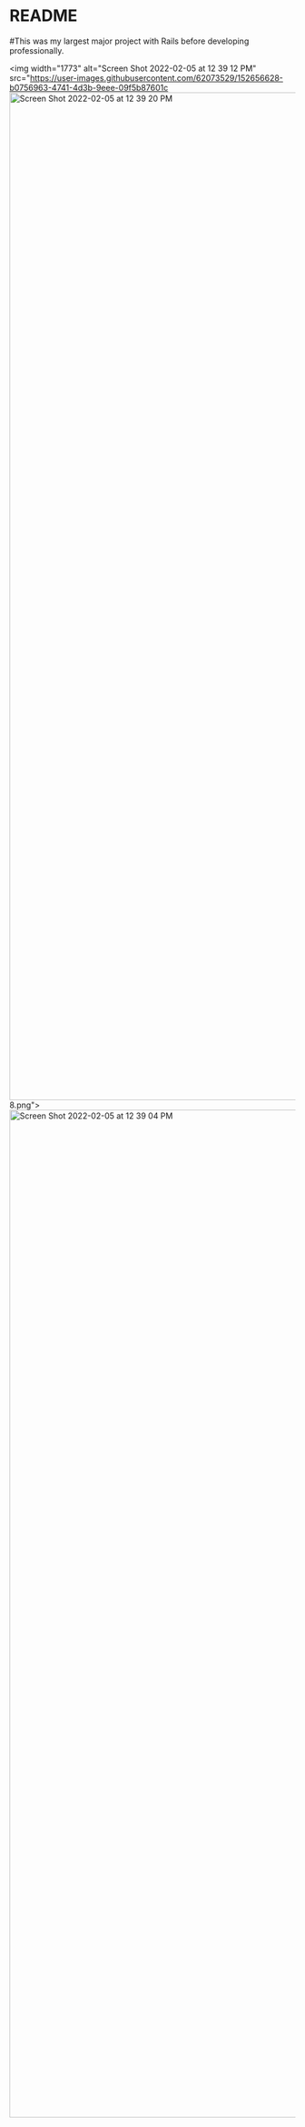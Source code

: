# README

#This was my largest major project with Rails before developing professionally. 

<img width="1773" alt="Screen Shot 2022-02-05 at 12 39 12 PM" src="https://user-images.githubusercontent.com/62073529/152656628-b0756963-4741-4d3b-9eee-09f5b87601c<img width="1773" alt="Screen Shot 2022-02-05 at 12 39 20 PM" src="https://user-images.githubusercontent.com/62073529/152656631-ff05b7e8-2230-472d-a4fe-0eaaae78045c.png">
8.png">
<img width="1773" alt="Screen Shot 2022-02-05 at 12 39 04 PM" src="https://user-images.githubusercontent.com/62073529/152656638-eb6a31ee-dfd1-4b49-bc9a-5f812afefeb3.png">
